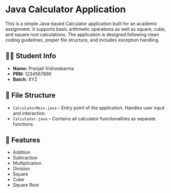 # Java Calculator Application

This is a simple Java-based Calculator application built for an academic assignment. It supports basic arithmetic operations as well as square, cube, and square root calculations. The application is designed following clean coding guidelines, proper file structure, and includes exception handling.

## 👩‍🎓 Student Info
- **Name:** Pranjali Vishwakarma  
- **PRN:** 1234567890  
- **Batch:** XYZ  

## 📁 File Structure

- `CalculatorMain.java` – Entry point of the application. Handles user input and interaction.
- `Calculator.java` – Contains all calculator functionalities as separate functions.

## 🧮 Features

- Addition
- Subtraction
- Multiplication
- Division
- Square
- Cube
- Square Root
